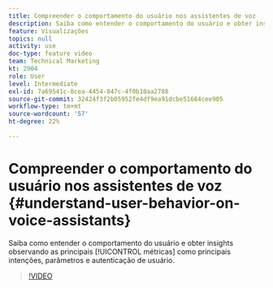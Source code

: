 ```yaml
---
title: Compreender o comportamento do usuário nos assistentes de voz
description: Saiba como entender o comportamento do usuário e obter insights observando métricas principais, como principais intenções, parâmetros e autenticação de usuário.
feature: Visualizações
topics: null
activity: use
doc-type: feature video
team: Technical Marketing
kt: 2904
role: User
level: Intermediate
exl-id: 7a69541c-8cea-4454-847c-4f0b10aa2788
source-git-commit: 32424f3f2b05952fe4df9ea91dcbe51684cee905
workflow-type: tm+mt
source-wordcount: '57'
ht-degree: 22%

---
```


# Compreender o comportamento do usuário nos assistentes de voz {#understand-user-behavior-on-voice-assistants}

Saiba como entender o comportamento do usuário e obter insights observando as principais [!UICONTROL métricas] como principais intenções, parâmetros e autenticação de usuário.

>[!VIDEO](https://video.tv.adobe.com/v/27227/?quality=9)

